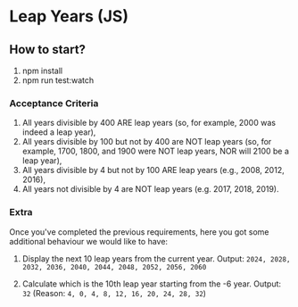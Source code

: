 # Leap Years (JS)

## How to start?

1. npm install
2. npm run test:watch

### Acceptance Criteria

1. All years divisible by 400 ARE leap years (so, for example, 2000 was indeed a leap year),
2. All years divisible by 100 but not by 400 are NOT leap years (so, for example, 1700, 1800, and 1900 were NOT leap
   years, NOR will 2100 be a leap year),
3. All years divisible by 4 but not by 100 ARE leap years (e.g., 2008, 2012, 2016),
4. All years not divisible by 4 are NOT leap years (e.g. 2017, 2018, 2019).

### Extra

Once you've completed the previous requirements, here you got some additional behaviour we would like to have:

1. Display the next 10 leap years from the current year.
   Output: `2024, 2028, 2032, 2036, 2040, 2044, 2048, 2052, 2056, 2060`

2. Calculate which is the 10th leap year starting from the -6 year.
   Output: `32` (Reason: `4, 0, 4, 8, 12, 16, 20, 24, 28, 32`)
